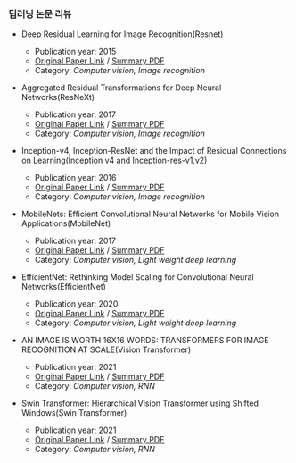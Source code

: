 ### 딥러닝 논문 리뷰


* Deep Residual Learning for Image Recognition(Resnet)
    * Publication year: 2015
    * [Original Paper Link](https://www.cv-foundation.org/openaccess/content_cvpr_2016/papers/He_Deep_Residual_Learning_CVPR_2016_paper.pdf) / [Summary PDF](Deep%20Residual%20Learning%20for%20Image%20Recognition.pdf)
    * Category: <em>Computer vision, Image recognition</em>


* Aggregated Residual Transformations for Deep Neural Networks(ResNeXt)
    * Publication year: 2017
    * [Original Paper Link](https://arxiv.org/pdf/1611.05431.pdf) / [Summary PDF](Aggregated%20Residual%20Transformations%20for%20Deep%20Neural%20Networks.pdf)
    * Category: <em>Computer vision, Image recognition</em>

* Inception-v4, Inception-ResNet and the Impact of Residual Connections on Learning(Inception v4 and Inception-res-v1,v2)
    * Publication year: 2016
    * [Original Paper Link](https://arxiv.org/pdf/1602.07261.pdf) / [Summary PDF](Inception-v4%2C%20Inception-ResNet%20and%20the%20Impact%20of%20Residual%20Connections%20on%20Learning.pdf)
    * Category: <em>Computer vision, Image recognition</em>

* MobileNets: Efficient Convolutional Neural Networks for Mobile Vision Applications(MobileNet)
    * Publication year: 2017
    * [Original Paper Link](https://arxiv.org/pdf/1704.04861.pdf) / [Summary PDF](MobileNets%20Efficient%20Convolutional%20Neural%20Networks%20for%20Mobile%20Vision.pdf)
    * Category: <em>Computer vision, Light weight deep learning</em>

* EfficientNet: Rethinking Model Scaling for Convolutional Neural Networks(EfficientNet)
    * Publication year: 2020
    * [Original Paper Link](https://arxiv.org/pdf/1704.04861.pdf) / [Summary PDF](EfficientNet%20Rethinking%20Model%20Scaling%20for%20Convolutional%20Neural%20Networks%20.pdf)
    * Category: <em>Computer vision, Light weight deep learning</em>

* AN IMAGE IS WORTH 16X16 WORDS: TRANSFORMERS FOR IMAGE RECOGNITION AT SCALE(Vision Transformer)
    * Publication year: 2021
    * [Original Paper Link](https://arxiv.org/pdf/2010.11929.pdf) / [Summary PDF](Vision%20Transformer%20-%20An%20Image%20is%20Worth%2016x16%20Words%20Transformers%20for%20Image%20Recognition%20at%20Scale.pdf)
    * Category: <em>Computer vision, RNN</em>

* Swin Transformer: Hierarchical Vision Transformer using Shifted Windows(Swin Transformer)
    * Publication year: 2021
    * [Original Paper Link](https://arxiv.org/pdf/2103.14030.pdf) / [Summary PDF](Swin%20Transformer%20Hierarchical%20Vision%20Transformer%20using%20Shifted%20Windows.pdf)
    * Category: <em>Computer vision, RNN</em>

